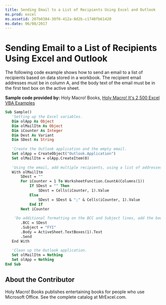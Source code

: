 ```yaml
---
title: Sending Email to a List of Recipients Using Excel and Outlook
ms.prod: excel
ms.assetid: 207b0384-30f0-412a-8d2b-c1740fb61420
ms.date: 06/08/2017
---
```



# Sending Email to a List of Recipients Using Excel and Outlook

The following code example shows how to send an email to a list of recipients based on data stored in a workbook. The recipient email addresses must be in column A, and the body text of the email must be in the first text box on the active sheet.

 **Sample code provided by:** Holy Macro! Books, [Holy Macro! It's 2,500 Excel VBA Examples](http://www.mrexcel.com/store/index.php?l=product_detail&;p=1)



```vb
Sub Sample()
   'Setting up the Excel variables.
   Dim olApp As Object
   Dim olMailItm As Object
   Dim iCounter As Integer
   Dim Dest As Variant
   Dim SDest As String
   
   'Create the Outlook application and the empty email.
   Set olApp = CreateObject("Outlook.Application")
   Set olMailItm = olApp.CreateItem(0)
   
   'Using the email, add multiple recipients, using a list of addresses in column A.
   With olMailItm
       SDest = ""
       For iCounter = 1 To WorksheetFunction.CountA(Columns(1))
           If SDest = "" Then
               SDest = Cells(iCounter, 1).Value
           Else
               SDest = SDest & ";" & Cells(iCounter, 1).Value
           End If
       Next iCounter
       
    'Do additional formatting on the BCC and Subject lines, add the body text from the spreadsheet, and send.
       .BCC = SDest
       .Subject = "FYI"
       .Body = ActiveSheet.TextBoxes(1).Text
       .Send
   End With
   
   'Clean up the Outlook application.
   Set olMailItm = Nothing
   Set olApp = Nothing
End Sub
```


## About the Contributor
<a name="AboutContributor"> </a>

Holy Macro! Books publishes entertaining books for people who use Microsoft Office. See the complete catalog at MrExcel.com. 


